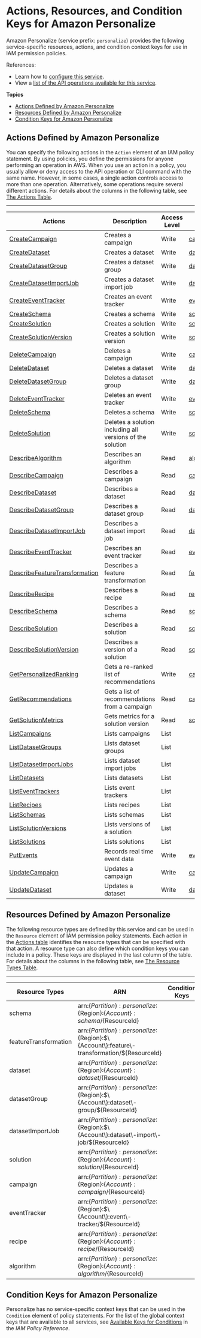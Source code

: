 # Actions, Resources, and Condition Keys for Amazon Personalize<a name="list_amazonpersonalize"></a>

Amazon Personalize \(service prefix: `personalize`\) provides the following service\-specific resources, actions, and condition context keys for use in IAM permission policies\.

References:
+ Learn how to [configure this service](https://docs.aws.amazon.com/personalize/latest/dg/)\.
+ View a [list of the API operations available for this service](https://docs.aws.amazon.com/personalize/latest/dg/API_Operations.html)\.

**Topics**
+ [Actions Defined by Amazon Personalize](#amazonpersonalize-actions-as-permissions)
+ [Resources Defined by Amazon Personalize](#amazonpersonalize-resources-for-iam-policies)
+ [Condition Keys for Amazon Personalize](#amazonpersonalize-policy-keys)

## Actions Defined by Amazon Personalize<a name="amazonpersonalize-actions-as-permissions"></a>

You can specify the following actions in the `Action` element of an IAM policy statement\. By using policies, you define the permissions for anyone performing an operation in AWS\. When you use an action in a policy, you usually allow or deny access to the API operation or CLI command with the same name\. However, in some cases, a single action controls access to more than one operation\. Alternatively, some operations require several different actions\. For details about the columns in the following table, see [The Actions Table](reference_policies_actions-resources-contextkeys.md#actions_table)\.


****  

| Actions | Description | Access Level | Resource Types \(\*required\) | Condition Keys | Dependent Actions | 
| --- | --- | --- | --- | --- | --- | 
|   [ CreateCampaign ](https://docs.aws.amazon.com/personalize/latest/dg/API_Operations.htmlAPI_CreateCampaign.html)  | Creates a campaign | Write |   [ campaign\* ](#amazonpersonalize-campaign)   |  |  | 
|   [ CreateDataset ](https://docs.aws.amazon.com/personalize/latest/dg/API_Operations.htmlAPI_CreateDataset.html)  | Creates a dataset | Write |   [ dataset\* ](#amazonpersonalize-dataset)   |  |  | 
|   [ CreateDatasetGroup ](https://docs.aws.amazon.com/personalize/latest/dg/API_Operations.htmlAPI_CreateDatasetGroup.html)  | Creates a dataset group | Write |   [ datasetGroup\* ](#amazonpersonalize-datasetGroup)   |  |  | 
|   [ CreateDatasetImportJob ](https://docs.aws.amazon.com/personalize/latest/dg/API_Operations.htmlAPI_CreateDatasetImportJob.html)  | Creates a dataset import job | Write |   [ datasetImportJob\* ](#amazonpersonalize-datasetImportJob)   |  |  | 
|   [ CreateEventTracker ](https://docs.aws.amazon.com/personalize/latest/dg/API_Operations.htmlAPI_CreateEventTracker.html)  | Creates an event tracker | Write |   [ eventTracker\* ](#amazonpersonalize-eventTracker)   |  |  | 
|   [ CreateSchema ](https://docs.aws.amazon.com/personalize/latest/dg/API_Operations.htmlAPI_CreateSchema.html)  | Creates a schema | Write |   [ schema\* ](#amazonpersonalize-schema)   |  |  | 
|   [ CreateSolution ](https://docs.aws.amazon.com/personalize/latest/dg/API_Operations.htmlAPI_CreateSolution.html)  | Creates a solution | Write |   [ solution\* ](#amazonpersonalize-solution)   |  |  | 
|   [ CreateSolutionVersion ](https://docs.aws.amazon.com/personalize/latest/dg/API_Operations.htmlAPI_CreateSolutionVersion.html)  | Creates a solution version | Write |   [ solution\* ](#amazonpersonalize-solution)   |  |  | 
|   [ DeleteCampaign ](https://docs.aws.amazon.com/personalize/latest/dg/API_Operations.htmlAPI_DeleteCampaign.html)  | Deletes a campaign | Write |   [ campaign\* ](#amazonpersonalize-campaign)   |  |  | 
|   [ DeleteDataset ](https://docs.aws.amazon.com/personalize/latest/dg/API_Operations.htmlAPI_DeleteDataset.html)  | Deletes a dataset | Write |   [ dataset\* ](#amazonpersonalize-dataset)   |  |  | 
|   [ DeleteDatasetGroup ](https://docs.aws.amazon.com/personalize/latest/dg/API_Operations.htmlAPI_DeleteDatasetGroup.html)  | Deletes a dataset group | Write |   [ datasetGroup\* ](#amazonpersonalize-datasetGroup)   |  |  | 
|   [ DeleteEventTracker ](https://docs.aws.amazon.com/personalize/latest/dg/API_Operations.htmlAPI_DeleteEventTracker.html)  | Deletes an event tracker | Write |   [ eventTracker\* ](#amazonpersonalize-eventTracker)   |  |  | 
|   [ DeleteSchema ](https://docs.aws.amazon.com/personalize/latest/dg/API_Operations.htmlAPI_DeleteSchema.html)  | Deletes a schema | Write |   [ schema\* ](#amazonpersonalize-schema)   |  |  | 
|   [ DeleteSolution ](https://docs.aws.amazon.com/personalize/latest/dg/API_Operations.htmlAPI_DeleteSolution.html)  | Deletes a solution including all versions of the solution | Write |   [ solution\* ](#amazonpersonalize-solution)   |  |  | 
|   [ DescribeAlgorithm ](https://docs.aws.amazon.com/personalize/latest/dg/API_Operations.htmlAPI_DescribeAlgorithm.html)  | Describes an algorithm | Read |   [ algorithm\* ](#amazonpersonalize-algorithm)   |  |  | 
|   [ DescribeCampaign ](https://docs.aws.amazon.com/personalize/latest/dg/API_Operations.htmlAPI_DescribeCampaign.html)  | Describes a campaign | Read |   [ campaign\* ](#amazonpersonalize-campaign)   |  |  | 
|   [ DescribeDataset ](https://docs.aws.amazon.com/personalize/latest/dg/API_Operations.htmlAPI_DescribeDataset.html)  | Describes a dataset | Read |   [ dataset\* ](#amazonpersonalize-dataset)   |  |  | 
|   [ DescribeDatasetGroup ](https://docs.aws.amazon.com/personalize/latest/dg/API_Operations.htmlAPI_DescribeDatasetGroup.html)  | Describes a dataset group | Read |   [ datasetGroup\* ](#amazonpersonalize-datasetGroup)   |  |  | 
|   [ DescribeDatasetImportJob ](https://docs.aws.amazon.com/personalize/latest/dg/API_Operations.htmlAPI_DescribeDatasetImportJob.html)  | Describes a dataset import job | Read |   [ datasetImportJob\* ](#amazonpersonalize-datasetImportJob)   |  |  | 
|   [ DescribeEventTracker ](https://docs.aws.amazon.com/personalize/latest/dg/API_Operations.htmlAPI_DescribeEventTracker.html)  | Describes an event tracker | Read |   [ eventTracker\* ](#amazonpersonalize-eventTracker)   |  |  | 
|   [ DescribeFeatureTransformation ](https://docs.aws.amazon.com/personalize/latest/dg/API_Operations.htmlAPI_DescribeFeatureTransformation.html)  | Describes a feature transformation | Read |   [ featureTransformation\* ](#amazonpersonalize-featureTransformation)   |  |  | 
|   [ DescribeRecipe ](https://docs.aws.amazon.com/personalize/latest/dg/API_Operations.htmlAPI_DescribeRecipe.html)  | Describes a recipe | Read |   [ recipe\* ](#amazonpersonalize-recipe)   |  |  | 
|   [ DescribeSchema ](https://docs.aws.amazon.com/personalize/latest/dg/API_Operations.htmlAPI_DescribeSchema.html)  | Describes a schema | Read |   [ schema\* ](#amazonpersonalize-schema)   |  |  | 
|   [ DescribeSolution ](https://docs.aws.amazon.com/personalize/latest/dg/API_Operations.htmlAPI_DescribeSolution.html)  | Describes a solution | Read |   [ solution\* ](#amazonpersonalize-solution)   |  |  | 
|   [ DescribeSolutionVersion ](https://docs.aws.amazon.com/personalize/latest/dg/API_Operations.htmlAPI_DescribeSolutionVersion.html)  | Describes a version of a solution | Read |   [ solution\* ](#amazonpersonalize-solution)   |  |  | 
|   [ GetPersonalizedRanking ](https://docs.aws.amazon.com/personalize/latest/dg/API_Operations.htmlAPI_RS_GetPersonalizedRanking.html)  | Gets a re\-ranked list of recommendations | Write |   [ campaign\* ](#amazonpersonalize-campaign)   |  |  | 
|   [ GetRecommendations ](https://docs.aws.amazon.com/personalize/latest/dg/API_Operations.htmlAPI_RS_GetRecommendations.html)  | Gets a list of recommendations from a campaign | Read |   [ campaign\* ](#amazonpersonalize-campaign)   |  |  | 
|   [ GetSolutionMetrics ](https://docs.aws.amazon.com/personalize/latest/dg/API_Operations.htmlAPI_GetSolutionMetrics.html)  | Gets metrics for a solution version | Read |   [ solution\* ](#amazonpersonalize-solution)   |  |  | 
|   [ ListCampaigns ](https://docs.aws.amazon.com/personalize/latest/dg/API_Operations.htmlAPI_ListCampaigns.html)  | Lists campaigns | List |  |  |  | 
|   [ ListDatasetGroups ](https://docs.aws.amazon.com/personalize/latest/dg/API_Operations.htmlAPI_ListDatasetGroups.html)  | Lists dataset groups | List |  |  |  | 
|   [ ListDatasetImportJobs ](https://docs.aws.amazon.com/personalize/latest/dg/API_Operations.htmlAPI_ListDatasetImportJobs.html)  | Lists dataset import jobs | List |  |  |  | 
|   [ ListDatasets ](https://docs.aws.amazon.com/personalize/latest/dg/API_Operations.htmlAPI_ListDatasets.html)  | Lists datasets | List |  |  |  | 
|   [ ListEventTrackers ](https://docs.aws.amazon.com/personalize/latest/dg/API_Operations.htmlAPI_ListEventTrackers.html)  | Lists event trackers | List |  |  |  | 
|   [ ListRecipes ](https://docs.aws.amazon.com/personalize/latest/dg/API_Operations.htmlAPI_ListRecipes.html)  | Lists recipes | List |  |  |  | 
|   [ ListSchemas ](https://docs.aws.amazon.com/personalize/latest/dg/API_Operations.htmlAPI_ListSchemas.html)  | Lists schemas | List |  |  |  | 
|   [ ListSolutionVersions ](https://docs.aws.amazon.com/personalize/latest/dg/API_Operations.htmlAPI_ListSolutionVersions.html)  | Lists versions of a solution | List |  |  |  | 
|   [ ListSolutions ](https://docs.aws.amazon.com/personalize/latest/dg/API_Operations.htmlAPI_ListSolutions.html)  | Lists solutions | List |  |  |  | 
|   [ PutEvents ](https://docs.aws.amazon.com/personalize/latest/dg/API_Operations.htmlAPI_UBS_PutEvents.html)  | Records real time event data | Write |   [ eventTracker\* ](#amazonpersonalize-eventTracker)   |  |  | 
|   [ UpdateCampaign ](https://docs.aws.amazon.com/personalize/latest/dg/API_Operations.htmlAPI_UpdateCampaign.html)  | Updates a campaign | Write |   [ campaign\* ](#amazonpersonalize-campaign)   |  |  | 
|   [ UpdateDataset ](https://docs.aws.amazon.com/personalize/latest/dg/API_Operations.htmlAPI_UpdateDataset.html)  | Updates a dataset | Write |   [ dataset\* ](#amazonpersonalize-dataset)   |  |  | 

## Resources Defined by Amazon Personalize<a name="amazonpersonalize-resources-for-iam-policies"></a>

The following resource types are defined by this service and can be used in the `Resource` element of IAM permission policy statements\. Each action in the [Actions table](#amazonpersonalize-actions-as-permissions) identifies the resource types that can be specified with that action\. A resource type can also define which condition keys you can include in a policy\. These keys are displayed in the last column of the table\. For details about the columns in the following table, see [The Resource Types Table](reference_policies_actions-resources-contextkeys.md#resources_table)\.


****  

| Resource Types | ARN | Condition Keys | 
| --- | --- | --- | 
|   schema  |  arn:$\{Partition\}:personalize:$\{Region\}:$\{Account\}:schema/$\{ResourceId\}  |  | 
|   featureTransformation  |  arn:$\{Partition\}:personalize:$\{Region\}:$\{Account\}:feature\-transformation/$\{ResourceId\}  |  | 
|   dataset  |  arn:$\{Partition\}:personalize:$\{Region\}:$\{Account\}:dataset/$\{ResourceId\}  |  | 
|   datasetGroup  |  arn:$\{Partition\}:personalize:$\{Region\}:$\{Account\}:dataset\-group/$\{ResourceId\}  |  | 
|   datasetImportJob  |  arn:$\{Partition\}:personalize:$\{Region\}:$\{Account\}:dataset\-import\-job/$\{ResourceId\}  |  | 
|   solution  |  arn:$\{Partition\}:personalize:$\{Region\}:$\{Account\}:solution/$\{ResourceId\}  |  | 
|   campaign  |  arn:$\{Partition\}:personalize:$\{Region\}:$\{Account\}:campaign/$\{ResourceId\}  |  | 
|   eventTracker  |  arn:$\{Partition\}:personalize:$\{Region\}:$\{Account\}:event\-tracker/$\{ResourceId\}  |  | 
|   recipe  |  arn:$\{Partition\}:personalize:$\{Region\}:$\{Account\}:recipe/$\{ResourceId\}  |  | 
|   algorithm  |  arn:$\{Partition\}:personalize:$\{Region\}:$\{Account\}:algorithm/$\{ResourceId\}  |  | 

## Condition Keys for Amazon Personalize<a name="amazonpersonalize-policy-keys"></a>

Personalize has no service\-specific context keys that can be used in the `Condition` element of policy statements\. For the list of the global context keys that are available to all services, see [Available Keys for Conditions](reference_policies_condition-keys.html#AvailableKeys) in the *IAM Policy Reference*\.